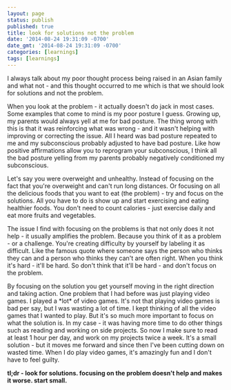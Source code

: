```yaml
---
layout: page
status: publish
published: true
title: look for solutions not the problem
date: '2014-08-24 19:31:09 -0700'
date_gmt: '2014-08-24 19:31:09 -0700'
categories: [learnings]
tags: [learnings]
---
```

<p>I always talk about my poor thought process being raised in an Asian family and what not - and this thought occurred to me which is that we should look for solutions and not the problem.</p>
<p>When you look at the problem - it actually doesn't do jack in most cases. Some examples that come to mind is my poor posture I guess. Growing up, my parents would always yell at me for bad posture. The thing wrong with this is that it was reinforcing what was wrong - and it wasn't helping with improving or correcting the issue. All I heard was bad posture repeated to me and my subconscious probably adjusted to have bad posture. Like how positive affirmations allow you to reprogram your subconscious, I think all the bad posture yelling from my parents probably negatively conditioned my subconscious.</p>
<p>Let's say you were overweight and unhealthy. Instead of focusing on the fact that you're overweight and can't run long distances. Or focusing on all the delicious foods that you want to eat (the problem) - try and focus on the solutions. All you have to do is show up and start exercising and eating healthier foods. You don't need to count calories - just exercise daily and eat more fruits and vegetables.</p>
<p>The issue I find with focusing on the problems is that not only does it not help - it usually amplifies the problem. Because you think of it as a problem - or a challenge. You're creating difficulty by yourself by labeling it as difficult. Like the famous quote where someone says the person who thinks they can and a person who thinks they can't are often right. When you think it's hard - it'll be hard. So don't think that it'll be hard - and don't focus on the problem.</p>
<p>By focusing on the solution you get yourself moving in the right direction and taking action. One problem that I had before was just playing video games. I played a *lot* of video games. It's not that playing video games is bad per say, but I was wasting a lot of time. I kept thinking of all the video games that I wanted to play. But it's so much more important to focus on what the solution is. In my case - it was having more time to do other things such as reading and working on side projects. So now I make sure to read at least 1 hour per day, and work on my projects twice a week. It's a small solution - but it moves me forward and since then I've been cutting down on wasted time. When I do play video games, it's amazingly fun and I don't have to feel guilty.</p>
<p><strong>tl;dr - look for solutions. focusing on the problem doesn't help and makes it worse. start small.</strong></p>

